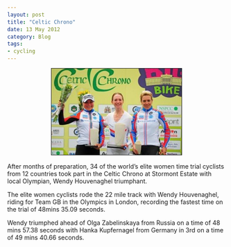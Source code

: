 ```yaml
---
layout: post
title: "Celtic Chrono"
date: 13 May 2012
category: Blog
tags:
- cycling
---
```


<div align="center"><img src="/images/2012/race-pics/celtic-crono/2012-CELTIC-CHRONO.jpg " width="300px" border="1"/></div>

<p> After months of preparation, 34 of the world’s elite women time trial cyclists from 12 countries took part in the Celtic Chrono at Stormont Estate with local Olympian, Wendy Houvenaghel triumphant.</p>

<p>The elite women cyclists rode the 22 mile track with Wendy Houvenaghel, riding for Team GB in the Olympics in London, recording the fastest time on the trial of 48mins 35.09 seconds.</p>

<p>Wendy triumphed ahead of Olga Zabelinskaya from Russia on a time of 48 mins 57.38 seconds with Hanka Kupfernagel from Germany in 3rd on a time of 49 mins 40.66 seconds.  </p>
